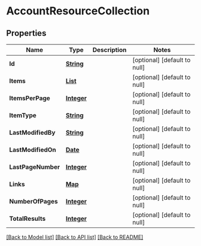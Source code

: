 # AccountResourceCollection
## Properties

Name | Type | Description | Notes
------------ | ------------- | ------------- | -------------
**Id** | [**String**](string.md) |  | [optional] [default to null]
**Items** | [**List**](AccountResource.md) |  | [optional] [default to null]
**ItemsPerPage** | [**Integer**](integer.md) |  | [optional] [default to null]
**ItemType** | [**String**](string.md) |  | [optional] [default to null]
**LastModifiedBy** | [**String**](string.md) |  | [optional] [default to null]
**LastModifiedOn** | [**Date**](DateTime.md) |  | [optional] [default to null]
**LastPageNumber** | [**Integer**](integer.md) |  | [optional] [default to null]
**Links** | [**Map**](string.md) |  | [optional] [default to null]
**NumberOfPages** | [**Integer**](integer.md) |  | [optional] [default to null]
**TotalResults** | [**Integer**](integer.md) |  | [optional] [default to null]

[[Back to Model list]](../README.md#documentation-for-models) [[Back to API list]](../README.md#documentation-for-api-endpoints) [[Back to README]](../README.md)

